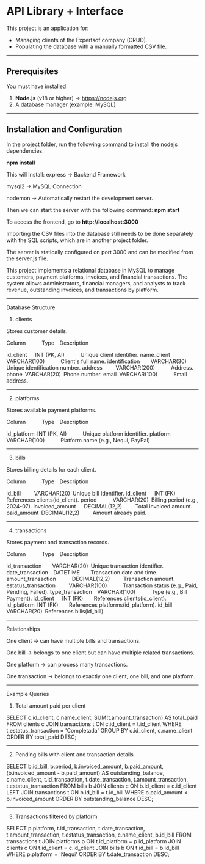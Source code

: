 # API Library + Interface

This project is an application for:
- Managing clients of the Expertsof company (CRUD).
- Populating the database with a manually formatted CSV file.

---

## Prerequisites

You must have installed:

1. **Node.js** (v18 or higher) → https://nodejs.org
2. A database manager (example: MySQL)

---

## Installation and Configuration
In the project folder, run the following command to install the nodejs dependencies.

**npm install**

This will install:
express → Backend Framework

mysql2 → MySQL Connection

nodemon → Automatically restart the development server.

Then we can start the server with the following command:
**npm start**

To access the frontend, go to **http://localhost:3000**

Importing the CSV files into the database still needs to be done separately with the SQL scripts, which are in another project folder.

The server is statically configured on port 3000 and can be modified from the server.js file.

This project implements a relational database in MySQL to manage customers, payment platforms, invoices, and financial transactions.
The system allows administrators, financial managers, and analysts to track revenue, outstanding invoices, and transactions by platform.


---

Database Structure

1. clients

Stores customer details.

Column      Type  Description

id_client   INT (PK, AI)      Unique client identifier.
name_client VARCHAR(100)      Client's full name.
identification    VARCHAR(30) Unique identification number.
address     VARCHAR(200)      Address.
phone VARCHAR(20) Phone number.
email VARCHAR(100)      Email address.



---

2. platforms

Stores available payment platforms.

Column      Type  Description

id_platform INT (PK, AI)      Unique platform identifier.
platform    VARCHAR(100)      Platform name (e.g., Nequi, PayPal)



---

3. bills

Stores billing details for each client.

Column      Type  Description

id_bill     VARCHAR(20) Unique bill identifier.
id_client   INT (FK)    References clients(id_client).
period      VARCHAR(20) Billing period (e.g., 2024-07).
invoiced_amount   DECIMAL(12,2)     Total invoiced amount.
paid_amount DECIMAL(12,2)     Amount already paid.



---

4. transactions

Stores payment and transaction records.

Column      Type  Description

id_transaction    VARCHAR(20) Unique transaction identifier.
date_transaction  DATETIME    Transaction date and time.
amount_transaction      DECIMAL(12,2)     Transaction amount.
estatus_transaction     VARCHAR(100)      Transaction status (e.g., Paid, Pending, Failed).
type_transaction  VARCHAR(100)      Type (e.g., Bill Payment).
id_client   INT (FK)    References clients(id_client).
id_platform INT (FK)    References platforms(id_platform).
id_bill     VARCHAR(20) References bills(id_bill).



---

Relationships

One client → can have multiple bills and transactions.

One bill → belongs to one client but can have multiple related transactions.

One platform → can process many transactions.

One transaction → belongs to exactly one client, one bill, and one platform.



---

Example Queries

1. Total amount paid per client

SELECT 
    c.id_client,
    c.name_client,
    SUM(t.amount_transaction) AS total_paid
FROM clients c
JOIN transactions t ON c.id_client = t.id_client
WHERE t.estatus_transaction = 'Completada'
GROUP BY c.id_client, c.name_client
ORDER BY total_paid DESC;


---

2. Pending bills with client and transaction details

SELECT 
    b.id_bill,
    b.period,
    b.invoiced_amount,
    b.paid_amount,
    (b.invoiced_amount - b.paid_amount) AS outstanding_balance,
    c.name_client,
    t.id_transaction,
    t.date_transaction,
    t.amount_transaction,
    t.estatus_transaction
FROM bills b
JOIN clients c ON b.id_client = c.id_client
LEFT JOIN transactions t ON b.id_bill = t.id_bill
WHERE b.paid_amount < b.invoiced_amount
ORDER BY outstanding_balance DESC;


---

3. Transactions filtered by platform

SELECT 
    p.platform,
    t.id_transaction,
    t.date_transaction,
    t.amount_transaction,
    t.estatus_transaction,
    c.name_client,
    b.id_bill
FROM transactions t
JOIN platforms p ON t.id_platform = p.id_platform
JOIN clients c ON t.id_client = c.id_client
JOIN bills b ON t.id_bill = b.id_bill
WHERE p.platform = 'Nequi'
ORDER BY t.date_transaction DESC;


